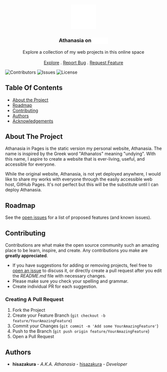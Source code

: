 <br/>
<p align="center">
  <a href="https://hisazakura.github.io">
    <img src="https://raw.githubusercontent.com/hisazakura/hisazakura.github.io/main/images/logo.svg" alt="Logo" width="80" height="80">
  </a>

  <h3 align="center">
    Athanasia on 
    <img src="https://raw.githubusercontent.com/hisazakura/hisazakura.github.io/main/images/pages.svg" alt="Pages" height="22" style="vertical-align:middle">
  </h3>

  <p align="center">
    Explore a collection of my web projects in this online space
    <br/>
    <br/>
    <a href="https://hisazakura.github.io">Explore</a>
    .
    <a href="https://github.com/hisazakura/hisazakura.github.io/issues">Report Bug</a>
    .
    <a href="https://github.com/hisazakura/hisazakura.github.io/issues">Request Feature</a>
  </p>
</p>

![Contributors](https://img.shields.io/github/contributors/hisazakura/hisazakura.github.io?color=dark-green) ![Issues](https://img.shields.io/github/issues/hisazakura/hisazakura.github.io) ![License](https://img.shields.io/github/license/hisazakura/hisazakura.github.io) 

## Table Of Contents

* [About the Project](#about-the-project)
* [Roadmap](#roadmap)
* [Contributing](#contributing)
* [Authors](#authors)
* [Acknowledgements](#acknowledgements)

## About The Project

Athanasia in Pages is the static version my personal website, Athanasia. The name is inspired by the Greek word "Athanatos" meaning "undying". With this name, I aspire to create a website that is ever-living, useful, and accessible for everyone.

While the original website, Athanasia, is not yet deployed anywhere, I would like to share my works with everyone through the easily accessible web host, GitHub Pages. It's not perfect but this will be the substitute until I can deploy Athanasia.

## Roadmap

See the [open issues](https://github.com/hisazakura/hisazakura.github.io/issues) for a list of proposed features (and known issues).

## Contributing

Contributions are what make the open source community such an amazing place to be learn, inspire, and create. Any contributions you make are **greatly appreciated**.
* If you have suggestions for adding or removing projects, feel free to [open an issue](https://github.com/hisazakura/hisazakura.github.io/issues/new) to discuss it, or directly create a pull request after you edit the *README.md* file with necessary changes.
* Please make sure you check your spelling and grammar.
* Create individual PR for each suggestion.

### Creating A Pull Request

1. Fork the Project
2. Create your Feature Branch (`git checkout -b feature/YourAmazingFeature`)
3. Commit your Changes (`git commit -m 'Add some YourAmazingFeature'`)
4. Push to the Branch (`git push origin feature/YourAmazingFeature`)
5. Open a Pull Request

## Authors

* **hisazakura** - *A.K.A. Athanasia* - [hisazakura](https://github.com/ShaanCoding/) - *Developer*
